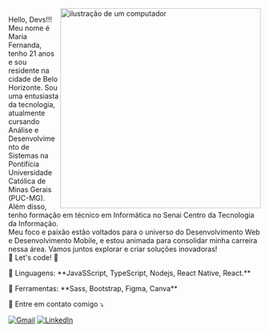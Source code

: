 <img src="https://raw.githubusercontent.com/MicaelliMedeiros/micaellimedeiros/master/image/computer-illustration.png" alt="ilustração de um computador" min-width="400px" max-width="400px" width="400px" align="right">

<p align="left"> 

Hello, Devs!!!
Meu nome é Maria Fernanda, tenho 21 anos e sou residente na cidade de Belo Horizonte. Sou uma entusiasta da tecnologia, atualmente cursando Análise e Desenvolvimento de Sistemas na Pontifícia Universidade Católica de Minas Gerais (PUC-MG). Além disso, tenho formação em técnico em Informática no Senai Centro da Tecnologia da Informação.
<br>
Meu foco e paixão estão voltados para o universo do Desenvolvimento Web e Desenvolvimento Mobile, e estou animada para consolidar minha carreira nessa área. Vamos juntos explorar e criar soluções inovadoras!
<br>
🚀 Let's code! 🚀
</p>

<p align="left">
  🦄 Linguagens: **JavaSScript, TypeScript, Nodejs, React Native, React.**
</p>

<p align="left">
  💼 Ferramentas: **Sass, Bootstrap, Figma, Canva**
</p>

<p align="left">
  💌 Entre em contato comigo ⤵️
</p>

<p align="left">
  <a href="#" title="Gmail">
  <img src="https://img.shields.io/badge/-Gmail-FF0000?style=flat-square&labelColor=FF0000&logo=gmail&logoColor=white&link=LINK-DO-SEU-GMAIL" alt="Gmail"/></a>

  <a href="#" title="LinkedIn">
  <img src="https://img.shields.io/badge/-Linkedin-0e76a8?style=flat-square&logo=Linkedin&logoColor=white&link=LINK-DO-SEU-LINKEDIN" alt="LinkedIn"/></a>
</p>
